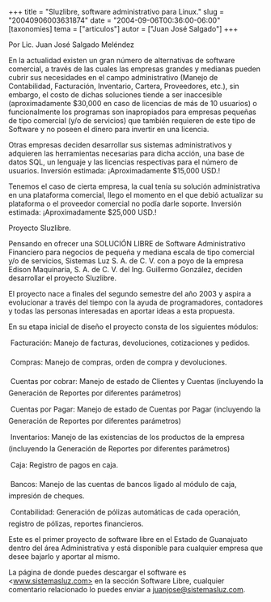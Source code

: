 +++
title = "Sluzlibre, software administrativo para Linux."
slug = "20040906003631874"
date = "2004-09-06T00:36:00-06:00"
[taxonomies]
tema = ["articulos"]
autor = ["Juan José Salgado"]
+++

Por Lic. Juan José Salgado Meléndez

En la actualidad existen un gran número de alternativas de software
comercial, a través de las cuales las empresas grandes y medianas pueden
cubrir sus necesidades en el campo administrativo (Manejo de
Contabilidad, Facturación, Inventario, Cartera, Proveedores, etc.), sin
embargo, el costo de dichas soluciones tiende a ser inaccesible
(aproximadamente $30,000 en caso de licencias de más de 10 usuarios) o
funcionalmente los programas son inapropiados para empresas pequeñas de
tipo comercial (y/o de servicios) que también requieren de este tipo de
Software y no poseen el dinero para invertir en una licencia.

Otras empresas deciden desarrollar sus sistemas administrativos y
adquieren las herramientas necesarias para dicha acción, una base de
datos SQL, un lenguaje y las licencias respectivas para el número de
usuarios. Inversión estimada: ¡Aproximadamente $15,000 USD.!

<!-- more -->
Tenemos el caso de cierta empresa, la cual tenía su solución
administrativa en una plataforma comercial, llego el momento en el que
debió actualizar su plataforma o el proveedor comercial no podía darle
soporte. Inversión estimada: ¡Aproximadamente $25,000 USD.!

Proyecto Sluzlibre.

Pensando en ofrecer una SOLUCIÓN LIBRE de Software Administrativo
Financiero para negocios de pequeña y mediana escala de tipo comercial
y/o de servicios, Sistemas Luz S. A. de C. V. con a poyo de la empresa
Edison Maquinaria, S. A. de C. V. del Ing. Guillermo González, deciden
desarrollar el proyecto Sluzlibre.

El proyecto nace a finales del segundo semestre del año 2003 y aspira a
evolucionar a través del tiempo con la ayuda de programadores,
contadores y todas las personas interesadas en aportar ideas a esta
propuesta.

En su etapa inicial de diseño el proyecto consta de los siguientes
módulos:

 Facturación: Manejo de facturas, devoluciones, cotizaciones y pedidos.

 Compras: Manejo de compras, orden de compra y devoluciones.

 Cuentas por cobrar: Manejo de estado de Clientes y Cuentas (incluyendo
la Generación de Reportes por diferentes parámetros)

 Cuentas por Pagar: Manejo de estado de Cuentas por Pagar (incluyendo
la Generación de Reportes por diferentes parámetros)

 Inventarios: Manejo de las existencias de los productos de la empresa
(incluyendo la Generación de Reportes por diferentes parámetros)

 Caja: Registro de pagos en caja.

 Bancos: Manejo de las cuentas de bancos ligado al módulo de caja,
impresión de cheques.

 Contabilidad: Generación de pólizas automáticas de cada operación,
registro de pólizas, reportes financieros.

Este es el primer proyecto de software libre en el Estado de Guanajuato
dentro del área Administrativa y está disponible para cualquier empresa
que desee bajarlo y aportar al mismo.

La página de donde puedes descargar el software es <www.sistemasluz.com>
en la sección Software Libre, cualquier comentario relacionado lo puedes
enviar a <juanjose@sistemasluz.com>.
